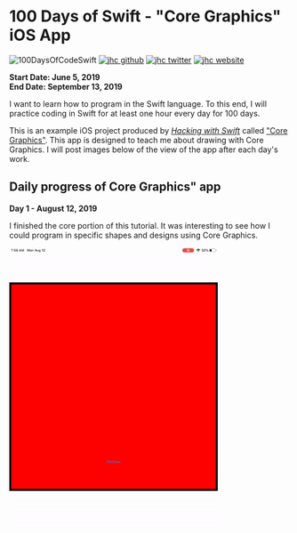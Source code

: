 # 100 Days of Swift - "Core Graphics" iOS App

![100DaysOfCodeSwift](https://img.shields.io/badge/100DaysOfCode-Swift-FA7343.svg?style=flat&logo=swift)
[![jhc github](https://img.shields.io/badge/GitHub-jhrcook-lightgrey.svg?style=flat&logo=github)](https://github.com/jhrcook)
[![jhc twitter](https://img.shields.io/badge/Twitter-Joshua_Cook-00aced.svg?style=flat&logo=twitter)](https://twitter.com/JoshDoesa)
[![jhc website](https://img.shields.io/badge/Website-Joshua_Cook-5087B2.svg?style=flat&logo=telegram)](https://joshuacook.netlify.com)

**Start Date: June 5, 2019  
End Date: September 13, 2019**

I want to learn how to program in the Swift language. To this end, I will practice coding in Swift for at least one hour every day for 100 days.

This is an example iOS project produced by [*Hacking with Swift*](https://www.hackingwithswift.com/read) called ["Core Graphics"](https://www.hackingwithswift.com/read/27/overview). This app is designed to teach me about drawing with Core Graphics. I will post images below of the view of the app after each day's work.

## Daily progress of Core Graphics" app

**Day 1 - August 12, 2019**

I finished the core portion of this tutorial. It was interesting to see how I could program in specific shapes and designs using Core Graphics.

<img src="progress_screenshots/ezgif.com-video-to-gif.gif" height="500"/>
